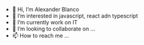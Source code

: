 - 👋 Hi, I’m Alexander Blanco
- 👀 I’m interested in javascript, react adn typescript
- 🌱 I’m currently work on IT
- 💞️ I’m looking to collaborate on ...
- 📫 How to reach me ...

<!---
ablancomsa/ablancomsa is a ✨ special ✨ repository because its `README.md` (this file) appears on your GitHub profile.
You can click the Preview link to take a look at your changes.
--->
